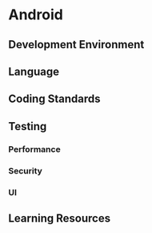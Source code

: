 # Android
## Development Environment
## Language
## Coding Standards
## Testing
### Performance
### Security
### UI
## Learning Resources
